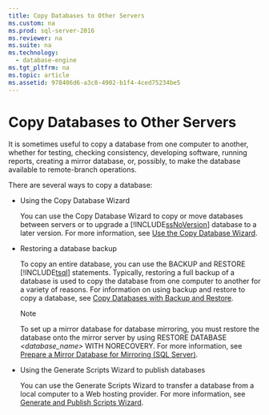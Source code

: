 ```yaml
---
title: Copy Databases to Other Servers
ms.custom: na
ms.prod: sql-server-2016
ms.reviewer: na
ms.suite: na
ms.technology: 
  - database-engine
ms.tgt_pltfrm: na
ms.topic: article
ms.assetid: 978406d6-a3c8-4902-b1f4-4ced75234be5
---
```

# Copy Databases to Other Servers
  It is sometimes useful to copy a database from one computer to another, whether for testing, checking consistency, developing software, running reports, creating a mirror database, or, possibly, to make the database available to remote-branch operations.  
  
 There are several ways to copy a database:  
  
-   Using the Copy Database Wizard  
  
     You can use the Copy Database Wizard to copy or move databases between servers or to upgrade a [!INCLUDE[ssNoVersion](../../Topics/TopicNameContainA/includes/ssNoVersion_md.md)] database to a later version. For more information, see [Use the Copy Database Wizard](../../Topics/TopicNameNotContainA/Use-the-Copy-Database-Wizard.md).  
  
-   Restoring a database backup  
  
     To copy an entire database, you can use the BACKUP and RESTORE [!INCLUDE[tsql](../../Topics/TopicNameContainA/includes/tsql_md.md)] statements. Typically, restoring a full backup of a database is used to copy the database from one computer to another for a variety of reasons. For information on using backup and restore to copy a database, see [Copy Databases with Backup and Restore](../../Topics/TopicNameNotContainA/Copy-Databases-with-Backup-and-Restore.md).  
  
    > [!NOTE]  
    >  To set up a mirror database for database mirroring, you must restore the database onto the mirror server by using RESTORE DATABASE *<database_name>* WITH NORECOVERY. For more information, see [Prepare a Mirror Database for Mirroring &#40;SQL Server&#41;](../../Topics/TopicNameContainA/Prepare-a-Mirror-Database-for-Mirroring--SQL-Server-.md).  
  
-   Using the Generate Scripts Wizard to publish databases  
  
     You can use the Generate Scripts Wizard to transfer a database from a local computer to a Web hosting provider. For more information, see [Generate and Publish Scripts Wizard](../../Topics/TopicNameNotContainA/Generate-and-Publish-Scripts-Wizard.md).  
  
  
